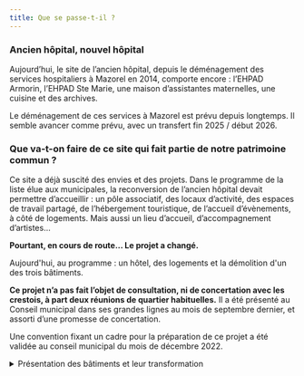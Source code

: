 ```yaml
---
title: Que se passe-t-il ?
---
```

### Ancien hôpital, nouvel hôpital
Aujourd’hui, le site de l’ancien hôpital, depuis le déménagement des services hospitaliers à Mazorel en 2014, comporte encore : l’EHPAD Armorin, l’EHPAD Ste Marie, une maison d’assistantes maternelles, une cuisine et des archives.

Le déménagement de ces services à Mazorel est prévu depuis longtemps. Il semble avancer comme prévu, avec un transfert fin 2025 / début 2026.

### Que va-t-on faire de ce site qui fait partie de notre patrimoine commun ?

Ce site a déjà suscité des envies et des projets. 
Dans le programme de la liste élue aux municipales, la reconversion de l’ancien hôpital devait permettre d’accueillir : un pôle associatif, des locaux d’activité, des espaces de travail partagé, de l’hébergement touristique, de l’accueil d’évènements, à côté de logements.  Mais aussi un lieu d’accueil, d’accompagnement d’artistes…

**Pourtant, en cours de route... Le projet a changé.**

Aujourd'hui, au programme : un hôtel, des logements et la démolition d'un des trois bâtiments.

**Ce projet n’a pas fait l’objet de consultation, ni de concertation avec les crestois, à part deux réunions de quartier habituelles.**
Il a été présenté au Conseil municipal dans ses grandes lignes au mois de septembre dernier, et assorti d’une promesse de concertation.

Une convention fixant un cadre pour la préparation de ce projet a été validée au conseil municipal du mois de décembre 2022.

<details>
    <summary>Présentation des bâtiments et leur transformation</summary>
    <p>**Bâtiment A**
« Mesdames et messieurs, je suis le bâtiment A. Oui, le grand, celui qui se voit de loin ex-hôpital de Crest, fier et novateur à l’époque de ma construction.
À part une maison d'assistantes maternelles, je suis vide depuis plusieurs années. Je fais partie depuis presque 100 ans du paysage urbain de la ville,
Je fais 3200 m2 de planchers, le tout en bon état global.
Ma démolition est programmée.
Je vais donc devenir une esplanade devant l'hôtel.
Nous sommes sur un terrain de 2,4 hectares qui est aussi propriété de l'hôpital. »

**Bâtiment B**
« Moi je suis le bâtiment B, actuellement Ehpad, je fais près de 3500 m2 de planchers je suis considéré bâtiment remarquable par les urbanistes. Une chapelle, incluse dans mon bâti est classée monument historique. Mes espaces originaux sont issus d’un ancien couvent, d’avant 1789.
Comme tout mes voisins du site, je suis propriété de l'hôpital.
Avec le projet actuel, je deviendrais un hôtel de 60 chambres niveau 3 étoiles, équipé d'un restaurant d’environ 200 m2. »

Bâtiments C et D
« Nous on est deux en un, les bâtiments C et D. Nous représentons 2473 m2 de planchers, années 60.
Nous sommes blottis face Ouest de la colline, tranquilles dans notre coin.
Ehpad actuellement, notre activité va déménager avec celui du bâtiment B au quartier Mazorel.
On projette de nous transformer en 30 logements, qui seront vendus en accession à la propriété. »
 </p>
    </details>